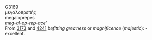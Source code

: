 <body>
  <p>G3169<br>  μεγαλοπρεπής  <br> megaloprepēs  <br><i>meg-al-op-rep-ace‘ </i><br>From <a href="g3173.htm">3173</a> and <a href="g4241.htm">4241</a>  <i>befitting</i> <i>greatness</i> or <i>magnificence</i> (<i>majestic</i>): - excellent.<br></p>
 </body>